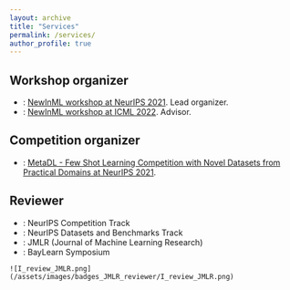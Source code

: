 ```yaml
---
layout: archive
title: "Services"
permalink: /services/
author_profile: true
---
```



## Workshop organizer

- : [NewInML workshop at NeurIPS 2021](https://sunhaozhe.github.io/NewInML2021_NeurIPS/). Lead organizer.
- : [NewInML workshop at ICML 2022](https://ablacan.github.io/NewInML2022_ICML/). Advisor.


## Competition organizer

- : [MetaDL - Few Shot Learning Competition with Novel Datasets from Practical Domains at NeurIPS 2021](https://metalearning.chalearn.org/metadlneurips2021).

## Reviewer


- : NeurIPS Competition Track 
- : NeurIPS Datasets and Benchmarks Track
- : JMLR (Journal of Machine Learning Research)
- : BayLearn Symposium 


```
![I_review_JMLR.png](/assets/images/badges_JMLR_reviewer/I_review_JMLR.png)
```







